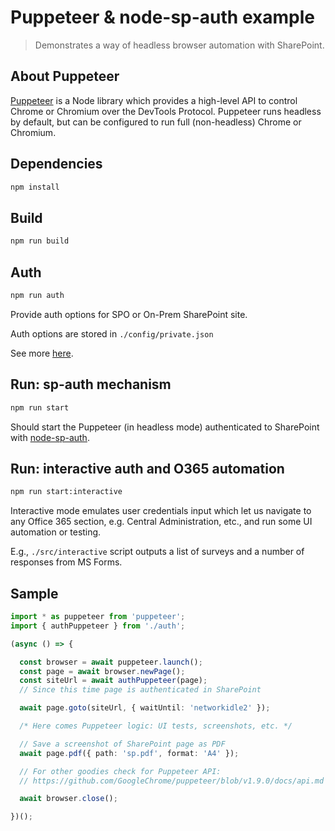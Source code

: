 # Puppeteer & node-sp-auth example

> Demonstrates a way of headless browser automation with SharePoint.

## About Puppeteer

[Puppeteer](https://github.com/GoogleChrome/puppeteer) is a Node library which provides a high-level API to control Chrome or Chromium over the DevTools Protocol. Puppeteer runs headless by default, but can be configured to run full (non-headless) Chrome or Chromium.

## Dependencies

```bash
npm install
```

## Build

```bash
npm run build
```

## Auth

```bash
npm run auth
```

Provide auth options for SPO or On-Prem SharePoint site.

Auth options are stored in `./config/private.json`

See more [here](https://github.com/koltyakov/node-sp-auth-config).

## Run: sp-auth mechanism

```bash
npm run start
```

Should start the Puppeteer (in headless mode) authenticated to SharePoint with [node-sp-auth](https://github.com/s-KaiNet/node-sp-auth).

## Run: interactive auth and O365 automation

```bash
npm run start:interactive
```

Interactive mode emulates user credentials input which let us navigate to any Office 365 section, e.g. Central Administration, etc., and run some UI automation or testing.

E.g., `./src/interactive` script outputs a list of surveys and a number of responses from MS Forms.

## Sample

```typescript
import * as puppeteer from 'puppeteer';
import { authPuppeteer } from './auth';

(async () => {

  const browser = await puppeteer.launch();
  const page = await browser.newPage();
  const siteUrl = await authPuppeteer(page);
  // Since this time page is authenticated in SharePoint

  await page.goto(siteUrl, { waitUntil: 'networkidle2' });

  /* Here comes Puppeteer logic: UI tests, screenshots, etc. */

  // Save a screenshot of SharePoint page as PDF
  await page.pdf({ path: 'sp.pdf', format: 'A4' });

  // For other goodies check for Puppeteer API:
  // https://github.com/GoogleChrome/puppeteer/blob/v1.9.0/docs/api.md

  await browser.close();

})();
```